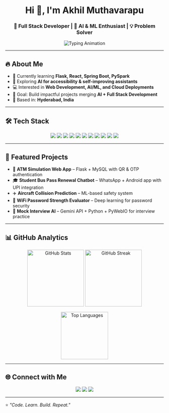 <!-- Intro Banner -->
<h1 align="center">Hi 👋, I'm Akhil Muthavarapu</h1>
<h3 align="center">🚀 Full Stack Developer | 🤖 AI & ML Enthusiast | 💡 Problem Solver</h3>

<!-- Typing animation -->
<p align="center">
  <img src="https://readme-typing-svg.herokuapp.com?size=22&center=true&vCenter=true&width=600&lines=Full+Stack+Developer;AI+%26+ML+Enthusiast;Spring+Boot+%7C+Flask+%7C+React;Building+AI-powered+Applications;Always+Learning+New+Things" alt="Typing Animation">
</p>

---

## 🔥 About Me  
- 🌱 Currently learning **Flask, React, Spring Boot, PySpark**  
- 🤖 Exploring **AI for accessibility & self-improving assistants**  
- 💻 Interested in **Web Development, AI/ML, and Cloud Deployments**  
- 🎯 Goal: Build impactful projects merging **AI + Full Stack Development**  
- 📍 Based in: **Hyderabad, India**  

---

## 🛠️ Tech Stack  

<p align="center">
  <!-- Languages -->
  <img src="https://img.shields.io/badge/Python-3776AB?style=for-the-badge&logo=python&logoColor=white"/>
  <img src="https://img.shields.io/badge/Java-007396?style=for-the-badge&logo=java&logoColor=white"/>
  <img src="https://img.shields.io/badge/JavaScript-F7DF1E?style=for-the-badge&logo=javascript&logoColor=black"/>
  
  <!-- Frontend -->
  <img src="https://img.shields.io/badge/React-61DAFB?style=for-the-badge&logo=react&logoColor=black"/>
  <img src="https://img.shields.io/badge/TailwindCSS-38B2AC?style=for-the-badge&logo=tailwind-css&logoColor=white"/>
  
  <!-- Backend -->
  <img src="https://img.shields.io/badge/Flask-000000?style=for-the-badge&logo=flask&logoColor=white"/>
  <img src="https://img.shields.io/badge/Spring_Boot-6DB33F?style=for-the-badge&logo=spring-boot&logoColor=white"/>
  
  <!-- Database -->
  <img src="https://img.shields.io/badge/MySQL-005C84?style=for-the-badge&logo=mysql&logoColor=white"/>
  <img src="https://img.shields.io/badge/MongoDB-4EA94B?style=for-the-badge&logo=mongodb&logoColor=white"/>
  
  <!-- Tools -->
  <img src="https://img.shields.io/badge/Docker-2496ED?style=for-the-badge&logo=docker&logoColor=white"/>
  <img src="https://img.shields.io/badge/Git-F05032?style=for-the-badge&logo=git&logoColor=white"/>
</p>

---

## 📌 Featured Projects  

- 🔑 **ATM Simulation Web App** – Flask + MySQL with QR & OTP authentication  
- 🎓 **Student Bus Pass Renewal Chatbot** – WhatsApp + Android app with UPI integration  
- ✈️ **Aircraft Collision Prediction** – ML-based safety system  
- 📡 **WiFi Password Strength Evaluator** – Deep learning for password security  
- 🎥 **Mock Interview AI** – Gemini API + Python + PyWebIO for interview practice  

---

## 📊 GitHub Analytics  

<p align="center">
  <img src="https://github-readme-stats.vercel.app/api?username=akhilmuthavarapu&show_icons=true&theme=tokyonight" alt="GitHub Stats" height="180px"/>
  <img src="https://github-readme-streak-stats.herokuapp.com/?user=akhilmuthavarapu&theme=tokyonight" alt="GitHub Streak" height="180px"/>
</p>

<p align="center">
  <img src="https://github-readme-stats.vercel.app/api/top-langs/?username=akhilmuthavarapu&layout=compact&theme=tokyonight" alt="Top Languages" height="150px"/>
</p>

---

## 🌐 Connect with Me  

<p align="center">
  <a href="https://www.linkedin.com/in/akhil-muthavarapu"><img src="https://img.shields.io/badge/LinkedIn-blue?style=for-the-badge&logo=linkedin&logoColor=white"/></a>
  <a href="https://github.com/akhilmuthavarapu"><img src="https://img.shields.io/badge/GitHub-black?style=for-the-badge&logo=github&logoColor=white"/></a>
  <a href="#"><img src="https://img.shields.io/badge/Portfolio-ff69b4?style=for-the-badge&logo=vercel&logoColor=white"/></a>
</p>

---

⭐️ *"Code. Learn. Build. Repeat."*  
